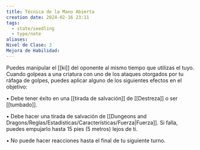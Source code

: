 ```yaml
---
title: Técnica de la Mano Abierta
creation date: 2024-02-16 23:11
tags:
  - state/seedling
  - type/note
aliases: 
Nivel de Clase: 3
Mejora de Habilidad:
---
```

Puedes manipular el [[ki]] del oponente al mismo tiempo que utilizas el tuyo. Cuando golpeas a una
criatura con uno de los ataques otorgados por tu ráfaga de golpes, puedes aplicar alguno de los
siguientes efectos en el objetivo:

• Debe tener éxito en una [[tirada de salvación]] de [[Destreza]] o ser [[tumbado]].

• Debe hacer una tirada de salvación de [[Dungeons and Dragons/Reglas/Estadisticas/Características/Fuerza|Fuerza]]. Si falla, puedes empujarlo hasta 15 pies (5 metros) lejos de ti.

• No puede hacer reacciones hasta el final de tu siguiente turno.

